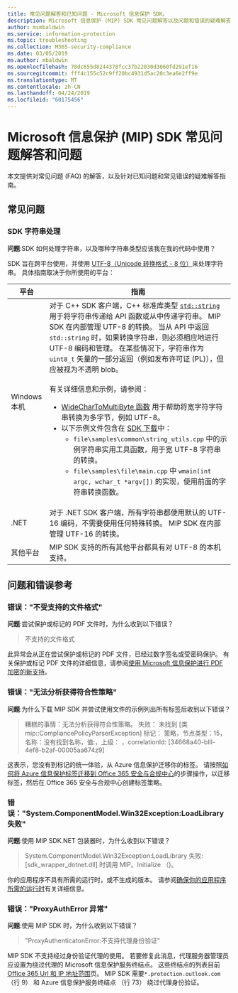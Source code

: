 ```yaml
---
title: 常见问题解答和已知问题 - Microsoft 信息保护 SDK。
description: Microsoft 信息保护 (MIP) SDK 常见问题解答以及问题和错误的疑难解答指南。
author: msmbaldwin
ms.service: information-protection
ms.topic: troubleshooting
ms.collection: M365-security-compliance
ms.date: 03/05/2019
ms.author: mbaldwin
ms.openlocfilehash: 78dc655d8244378fcc37b22030d3060fd291ef16
ms.sourcegitcommit: fff4c155c52c9ff20bc4931d5ac20c3ea6e2ff9e
ms.translationtype: MT
ms.contentlocale: zh-CN
ms.lasthandoff: 04/24/2019
ms.locfileid: "60175456"
---
```

# <a name="microsoft-information-protection-mip-sdk-faqs-and-issues"></a>Microsoft 信息保护 (MIP) SDK 常见问题解答和问题

本文提供对常见问题 (FAQ) 的解答，以及针对已知问题和常见错误的疑难解答指南。

## <a name="frequently-asked-questions"></a>常见问题 

### <a name="sdk-string-handling"></a>SDK 字符串处理

**问题**:SDK 如何处理字符串，以及哪种字符串类型应该我在我的代码中使用？

SDK 旨在跨平台使用，并使用 [UTF-8（Unicode 转换格式 - 8 位）](https://wikipedia.org/wiki/UTF-8)来处理字符串。 具体指南取决于你所使用的平台：

| 平台 | 指南 |
|-|-|
| Windows 本机 | 对于 C++ SDK 客户端，C++ 标准库类型 [`std::string`](https://wikipedia.org/wiki/C%2B%2B_string_handling) 用于将字符串传递给 API 函数或从中传递字符串。 MIP SDK 在内部管理 UTF-8 的转换。 当从 API 中返回 `std::string` 时，如果转换字符串，则必须相应地进行 UTF-8 编码和管理。 在某些情况下，字符串作为 `uint8_t` 矢量的一部分返回（例如发布许可证 (PL)），但应被视为不透明 blob。<br><br>有关详细信息和示例，请参阅：<ul><li>[WideCharToMultiByte 函数](/windows/desktop/api/stringapiset/nf-stringapiset-widechartomultibyte) 用于帮助将宽字符字符串转换为多字节，例如 UTF-8。<li>以下示例文件包含在 [SDK 下载](setup-configure-mip.md#configure-your-client-workstation)中：<ul><li>`file\samples\common\string_utils.cpp` 中的示例字符串实用工具函数，用于宽 UTF-8 字符串的转换。<li>`file\samples\file\main.cpp` 中 `wmain(int argc, wchar_t *argv[])` 的实现，使用前面的字符串转换函数。</li></ul></ul>|
| .NET | 对于 .NET SDK 客户端，所有字符串都使用默认的 UTF-16 编码，不需要使用任何特殊转换。 MIP SDK 在内部管理 UTF-16 的转换。 |
| 其他平台 | MIP SDK 支持的所有其他平台都具有对 UTF-8 的本机支持。 |

## <a name="issues-and-errors-reference"></a>问题和错误参考

### <a name="error-file-format-not-supported"></a>错误："不受支持的文件格式"  

**问题**:尝试保护或标记的 PDF 文件时，为什么收到以下错误？

> 不支持的文件格式

此异常会从正在尝试保护或标记的 PDF 文件，已经过数字签名或受密码保护。 有关保护或标记 PDF 文件的详细信息，请参阅[使用 Microsoft 信息保护进行 PDF 加密的新支持](https://techcommunity.microsoft.com/t5/Azure-Information-Protection/New-support-for-PDF-encryption-with-Microsoft-Information/ba-p/262757)。

### <a name="error-failed-to-parse-the-acquired-compliance-policy"></a>错误："无法分析获得符合性策略"  

**问题**:为什么下载 MIP SDK 并尝试使用文件的示例列出所有标签后收到以下错误？

> 糟糕的事情：无法分析获得符合性策略。 失败： 未找到 [类 mip::CompliancePolicyParserException] 标记： 策略，节点类型：15，名称：没有找到名称，值:，上级： <SyncFile> <Content>，correlationId: [34668a40-blll-4ef8-b2af-00005aa674z9]

这表示，您没有到标记的统一体验，从 Azure 信息保护迁移你的标签。 请按照[如何将 Azure 信息保护标签迁移到 Office 365 安全与合规中心](/azure/information-protection/configure-policy-migrate-labels)的步骤操作，以迁移标签，然后在 Office 365 安全与合规中心创建标签策略。 

### <a name="error-systemcomponentmodelwin32exception-loadlibrary-failed"></a>错误："System.ComponentModel.Win32Exception:LoadLibrary 失败"

**问题**:使用 MIP SDK.NET 包装器时，为什么收到以下错误？

> System.ComponentModel.Win32Exception:LoadLibrary 失败: [sdk_wrapper_dotnet.dll] 时调用 MIP。Initialize （)。

你的应用程序不具有所需的运行时，或不生成的版本。 请参阅[确保你的应用程序所需的运行时](setup-configure-mip.md#ensure-your-app-has-the-required-runtime)有关详细信息。 

### <a name="error-proxyautherror-exception"></a>错误："ProxyAuthError 异常"

**问题**:使用 MIP SDK 时，为什么收到以下错误？

> "ProxyAuthenticatonError:不支持代理身份验证"

MIP SDK 不支持经过身份验证代理的使用。 若要修复此消息，代理服务器管理员应设置为绕过代理的 Microsoft 信息保护服务终结点。 这些终结点的列表目前[Office 365 Url 和 IP 地址范围](https://docs.microsoft.com/office365/enterprise/urls-and-ip-address-ranges)页。 MIP SDK 需要`*.protection.outlook.com`（行 9） 和 Azure 信息保护服务终结点 （行 73） 绕过代理身份验证。
